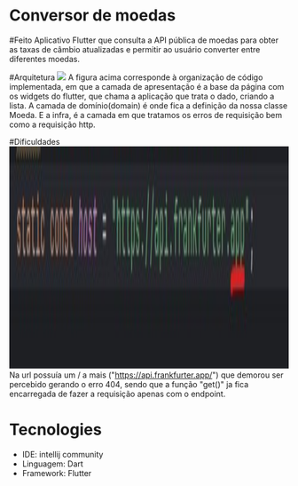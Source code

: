 # Conversor de moedas

#Feito
Aplicativo Flutter que consulta a API pública de moedas para obter as taxas de câmbio atualizadas e permitir ao usuário converter entre diferentes moedas.

#Arquitetura
<img src="./assets/estágioomnisaude.jpg" height="400"/>
A figura acima corresponde à organização de código implementada, em que a camada de apresentação é a base da página com os widgets do flutter, que chama a aplicação que trata o dado, criando a lista. A camada de domínio(domain) é onde fica a definição da nossa classe Moeda. E a infra, é a camada em que tratamos os erros de requisição bem como a requisição http.

#Dificuldades
<img src="./assets/url.jpg" height="400"/>
Na url possuía um / a mais ("https://api.frankfurter.app/") que demorou ser percebido gerando o erro 404, sendo que a função "get()" ja fica encarregada de fazer a requisição apenas com o endpoint.

# Tecnologies

- IDE: intellij community
- Linguagem: Dart
- Framework: Flutter
